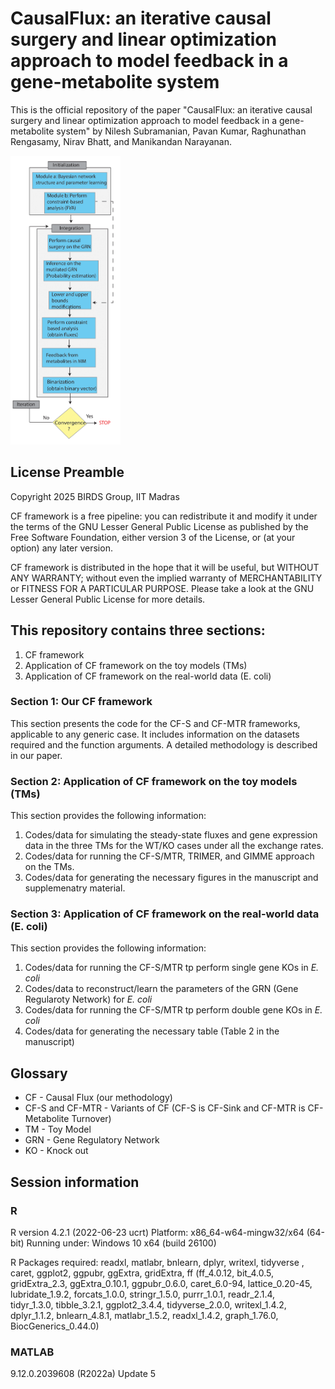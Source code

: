 # CausalFlux: an iterative causal surgery and linear optimization approach to model feedback in a gene-metabolite system

This is the official repository of the paper "CausalFlux: an iterative causal surgery and linear optimization approach to model feedback in a gene-metabolite system" by Nilesh Subramanian, Pavan Kumar, Raghunathan Rengasamy, Nirav Bhatt, and Manikandan Narayanan.
 <!-- ![GH_1-1](https://github.com/BIRDSgroup/CausalFlux/blob/main/Application%20of%20CF%20on%20TMs/GH_1-1.png) -->
<img src="https://github.com/BIRDSgroup/CausalFlux/blob/main/Application%20of%20CF%20on%20TMs/GH_1-1.png" alt="CausalFlux Overview" style="width:35%; height:auto;">

## License Preamble
Copyright 2025 BIRDS Group, IIT Madras

CF framework is a free pipeline: you can redistribute it and modify it under the terms of the GNU Lesser General Public License as published by the Free Software Foundation, either version 3 of the License, or (at your option) any later version.

CF framework is distributed in the hope that it will be useful, but WITHOUT ANY WARRANTY; without even the implied warranty of MERCHANTABILITY or FITNESS FOR A PARTICULAR PURPOSE. Please take a look at the GNU Lesser General Public License for more details.

## This repository contains three sections:

1. CF framework
2. Application of CF framework on the toy models (TMs)
3. Application of CF framework on the real-world data (E. coli)

### Section 1: Our CF framework
This section presents the code for the CF-S and CF-MTR frameworks, applicable to any generic case. It includes information on the datasets required and the function arguments. A detailed methodology is described in our paper.

### Section 2: Application of CF framework on the toy models (TMs)
This section provides the following information:
1) Codes/data for simulating the steady-state fluxes and gene expression data in the three TMs for the WT/KO cases under all the exchange rates.
2) Codes/data for running the CF-S/MTR, TRIMER, and GIMME approach on the TMs.
3) Codes/data for generating the necessary figures in the manuscript and supplemenatry material.

### Section 3: Application of CF framework on the real-world data (E. coli)
This section provides the following information:
1) Codes/data for running the CF-S/MTR tp perform single gene KOs in _E. coli_
2) Codes/data to reconstruct/learn the parameters of the GRN (Gene Regularoty Network) for _E. coli_
3) Codes/data for running the CF-S/MTR tp perform double gene KOs in _E. coli_
4) Codes/data for generating the necessary table (Table 2 in the manuscript)

## Glossary
- CF - Causal Flux (our methodology)
- CF-S and CF-MTR - Variants of CF (CF-S is CF-Sink and CF-MTR is CF-Metabolite Turnover)
- TM - Toy Model
- GRN - Gene Regulatory Network
- KO - Knock out

## Session information 
### R 
R version 4.2.1 (2022-06-23 ucrt)
Platform: x86_64-w64-mingw32/x64 (64-bit)
Running under: Windows 10 x64 (build 26100)

R Packages required:
readxl, matlabr, bnlearn, dplyr, writexl, tidyverse , caret, ggplot2, ggpubr, ggExtra, gridExtra, ff
(ff_4.0.12, bit_4.0.5, gridExtra_2.3, ggExtra_0.10.1, ggpubr_0.6.0, caret_6.0-94, lattice_0.20-45, lubridate_1.9.2, forcats_1.0.0, stringr_1.5.0, purrr_1.0.1, readr_2.1.4,        
tidyr_1.3.0, tibble_3.2.1, ggplot2_3.4.4, tidyverse_2.0.0, writexl_1.4.2, dplyr_1.1.2, bnlearn_4.8.1, matlabr_1.5.2, readxl_1.4.2, graph_1.76.0, BiocGenerics_0.44.0)

### MATLAB
9.12.0.2039608 (R2022a) Update 5

